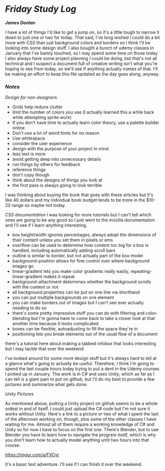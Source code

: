 # _Friday Study Log_

_**James Donlan**_

I have a lot of things I'd like to get a jump on, so it's a little tough to narrow it down to just one or two for today. That said, I've long wished I could do a bit more with CSS than just background colors and borders so I think I'll be looking into some design stuff. I also bought a bunch of udemy classes in January that I've barely touched, so I may spend some time on those today. I also always have some project planning I could be doing, but that's not all technical and I suspect a document full of creative writing isn't what you're hoping to see from today, so we'll see if anything actually comes of that.
I'll be making an effort to keep this file updated as the day goes along, anyway.


### _Notes_

_Design for non-designers_
* Grids help reduce clutter
* limit the number of colors you use (I actually learned this a while back while attempting sprite work)
* if you don't have time to actually learn color theory, use a palette builder online
* Don't use a lot of weird fonts for no reason
* Use whitespace
* consider the user experience
* design with the purpose of your project in mind
* less text is more
* avoid getting deep into unnecessary details
* run things by others for feedback
* reference things
* don't copy though
* think about the designs of things you look at
* the first pass is always going to look terrible

I was thinking about buying the book that goes with these articles but it's like 40 dollars and my individual book budget tends to be more in the $10-20 range so maybe not today.

_CSS documentation_
I was looking for more tutorials but I can't tell which ones are going to be any good so I just went to the mozilla documentation and I'll see if I learn anything interesting.
* box height/width ignores percentages, always adopt the dimensions of their content unless you set them in pixels or ems
* overflow can be used to determine how content too big for a box is handled, including automatically adding scroll bars
* outline is similar to border, but not actually part of the box model
* background-position allows for fine control over where background images go
* linear-gradient lets you make color gradients really easily, repeating-linear-gradient makes it repeat
* background-attachment determines whether the background scrolls with the content or not
* all background properties can be put on one line via shorthand
* you can put multiple backgrounds on one element
* you can make borders out of images but I can't see ever actually needing to do so
* there's some pretty impressive stuff you can do with filtering and color-blending but I'm gonna have to come back to take a closer look at that another time because it looks complicated
* boxes can be flexible, autoadjusting to fill the space they're in
* positioning lets you break elements out of the usual flow of a document

there's a tutorial here about making a tabbed infobox that looks interesting but I may tackle that over the weekend

I've looked around for some more design stuff but it's always hard to tell at a glance what's going to actually be useful. Therefore, I think I'm going to spend the last couple hours today trying to put a dent in the Udemy courses I picked up in January. The work is in C# and uses Unity, which as far as I can tell is a giant pain to put on github, but I'll do my best to provide a few pictures and summarize what gets done.

_Unity Pictures_

As mentioned above, putting a Unity project on github seems to be a whole ordeal in and of itself. I could just upload the C# code but I'm not sure it works without Unity. Here's a link to a picture or two of what I spent the last of the afternoon working on, though, plus some of the other classes I have waiting for me. Almost all of them require a working knowledge of C# and Unity so for now I have to focus on the first one. There's Blender, but to use Blender you have to learn how to navigate the program itself, which is why you don't learn how to actually model anything until two hours into that course.

https://imgur.com/a/FXCyr

It's a basic text adventure. I'll see if I can finish it over the weekend.
